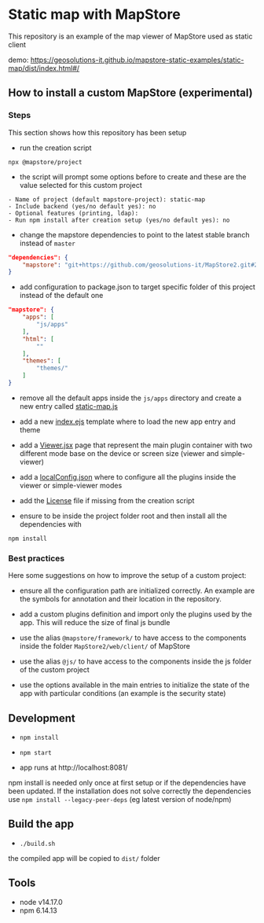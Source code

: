 # Static map with MapStore

This repository is an example of the map viewer of MapStore used as static client

demo: https://geosolutions-it.github.io/mapstore-static-examples/static-map/dist/index.html#/

## How to install a custom MapStore (experimental)

### Steps

This section shows how this repository has been setup

- run the creation script 

`npx @mapstore/project`

- the script will prompt some options before to create and these are the value selected for this custom project

```
- Name of project (default mapstore-project): static-map
- Include backend (yes/no default yes): no
- Optional features (printing, ldap):
- Run npm install after creation setup (yes/no default yes): no
```

- change the mapstore dependencies to point to the latest stable branch instead of `master`

```json
"dependencies": {
    "mapstore": "git+https://github.com/geosolutions-it/MapStore2.git#2021.02.xx"
}
```

- add configuration to package.json to target specific folder of this project instead of the default one

```json
"mapstore": {
    "apps": [
        "js/apps"
    ],
    "html": [
        ""
    ],
    "themes": [
        "themes/"
    ]
}
```

- remove all the default apps inside the `js/apps` directory and create a new entry called [static-map.js](js/apps/static-map.js)

- add a new [index.ejs](index.ejs) template where to load the new app entry and theme

- add a [Viewer.jsx](js/pages/Viewer.jsx) page that represent the main plugin container with two different mode base on the device or screen size (viewer and simple-viewer)

- add a [localConfig.json](configs/localConfig.json) where to configure all the plugins inside the viewer or simple-viewer modes

- add the [License](LICENSE.txt) file if missing from the creation script

- ensure to be inside the project folder root and then install all the dependencies with

`npm install`

### Best practices

Here some suggestions on how to improve the setup of a custom project:

- ensure all the configuration path are initialized correctly. An example are the symbols for annotation and their location in the repository.

- add a custom plugins definition and import only the plugins used by the app. This will reduce the size of final js bundle

- use the alias `@mapstore/framework/` to have access to the components inside the folder `MapStore2/web/client/` of MapStore

- use the alias `@js/` to have access to the components inside the js folder of the custom project

- use the options available in the main entries to initialize the state of the app with particular conditions (an example is the security state)
## Development

- `npm install`

- `npm start`

- app runs at http://localhost:8081/

npm install is needed only once at first setup or if the dependencies have been updated. If the installation does not solve correctly the dependencies use `npm install --legacy-peer-deps` (eg latest version of node/npm)

## Build the app

- `./build.sh`

the compiled app will be copied to `dist/` folder

## Tools

- node v14.17.0
- npm 6.14.13

